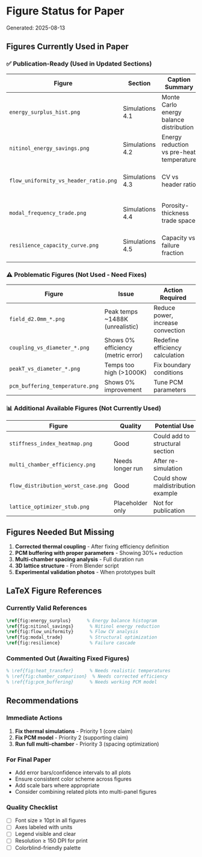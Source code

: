 # Figure Status for Paper
Generated: 2025-08-13

## Figures Currently Used in Paper

### ✅ Publication-Ready (Used in Updated Sections)

| Figure | Section | Caption Summary | Status |
|--------|---------|-----------------|--------|
| `energy_surplus_hist.png` | Simulations 4.1 | Monte Carlo energy balance distribution | **Ready** - Shows P5/P50/P95 values |
| `nitinol_energy_savings.png` | Simulations 4.2 | Energy reduction vs pre-heat temperature | **Ready** - Clear trend, exceeds targets |
| `flow_uniformity_vs_header_ratio.png` | Simulations 4.3 | CV vs header ratio | **Ready** - Shows design window |
| `modal_frequency_trade.png` | Simulations 4.4 | Porosity-thickness trade space | **Ready** - With FEA validation caveat |
| `resilience_capacity_curve.png` | Simulations 4.5 | Capacity vs failure fraction | **Partial** - Needs stochastic bands |

### ⚠️ Problematic Figures (Not Used - Need Fixes)

| Figure | Issue | Action Required |
|--------|-------|-----------------|
| `field_d2.0mm_*.png` | Peak temps ~1488K (unrealistic) | Reduce power, increase convection |
| `coupling_vs_diameter_*.png` | Shows 0% efficiency (metric error) | Redefine efficiency calculation |
| `peakT_vs_diameter_*.png` | Temps too high (>1000K) | Fix boundary conditions |
| `pcm_buffering_temperature.png` | Shows 0% improvement | Tune PCM parameters |

### 📊 Additional Available Figures (Not Currently Used)

| Figure | Quality | Potential Use |
|--------|---------|---------------|
| `stiffness_index_heatmap.png` | Good | Could add to structural section |
| `multi_chamber_efficiency.png` | Needs longer run | After re-simulation |
| `flow_distribution_worst_case.png` | Good | Could show maldistribution example |
| `lattice_optimizer_stub.png` | Placeholder only | Not for publication |

## Figures Needed But Missing

1. **Corrected thermal coupling** - After fixing efficiency definition
2. **PCM buffering with proper parameters** - Showing 30%+ reduction
3. **Multi-chamber spacing analysis** - Full duration run
4. **3D lattice structure** - From Blender script
5. **Experimental validation photos** - When prototypes built

## LaTeX Figure References

### Currently Valid References
```latex
\ref{fig:energy_surplus}      % Energy balance histogram
\ref{fig:nitinol_savings}      % Nitinol energy reduction
\ref{fig:flow_uniformity}      % Flow CV analysis
\ref{fig:modal_trade}          % Structural optimization
\ref{fig:resilience}           % Failure cascade
```

### Commented Out (Awaiting Fixed Figures)
```latex
% \ref{fig:heat_transfer}      % Needs realistic temperatures
% \ref{fig:chamber_comparison}  % Needs corrected efficiency
% \ref{fig:pcm_buffering}      % Needs working PCM model
```

## Recommendations

### Immediate Actions
1. **Fix thermal simulations** - Priority 1 (core claim)
2. **Fix PCM model** - Priority 2 (supporting claim)
3. **Run full multi-chamber** - Priority 3 (spacing optimization)

### For Final Paper
- Add error bars/confidence intervals to all plots
- Ensure consistent color scheme across figures
- Add scale bars where appropriate
- Consider combining related plots into multi-panel figures

### Quality Checklist
- [ ] Font size ≥ 10pt in all figures
- [ ] Axes labeled with units
- [ ] Legend visible and clear
- [ ] Resolution ≥ 150 DPI for print
- [ ] Colorblind-friendly palette